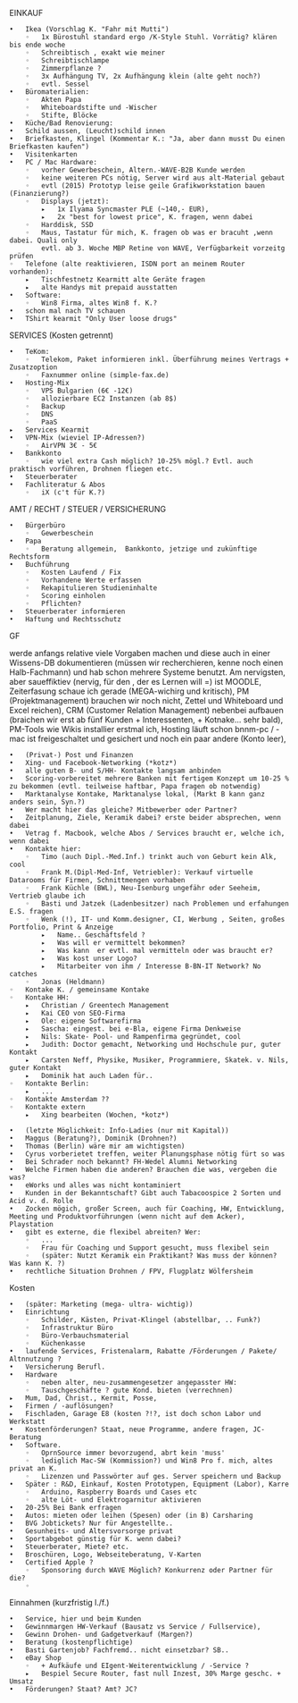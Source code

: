 EINKAUF

	•	Ikea (Vorschlag K. "Fahr mit Mutti")
		◦	1x Bürostuhl standard ergo /K-Style Stuhl. Vorrätig? klären bis ende woche
		◦	Schreibtisch , exakt wie meiner
		◦	Schreibtischlampe
		◦	Zimmerpflanze ?
		◦	3x Aufhängung TV, 2x Aufhängung klein (alte geht noch?)
		◦	evtl. Sessel
	•	Büromaterialien:
		◦	Akten Papa
		◦	Whiteboardstifte und -Wischer
		◦	Stifte, Blöcke
	•	Küche/Bad Renovierung:
	•	Schild aussen, (Leucht)schild innen
	•	Briefkasten, Klingel (Kommentar K.: "Ja, aber dann musst Du einen Briefkasten kaufen")
	•	Visitenkarten
	•	PC / Mac Hardware:
		◦	vorher Gewerbeschein, Altern.-WAVE-B2B Kunde werden
		◦	keine weiteren PCs nötig, Server wird aus alt-Material gebaut
		◦	evtl (2015) Prototyp leise geile Grafikworkstation bauen (Finanzierung?)
		◦	Displays (jetzt):
			▸	1x Ilyama Syncmaster PLE (~140,- EUR), 
			▸	2x "best for lowest price", K. fragen, wenn dabei
		◦	Harddisk, SSD
		◦	Maus, Tastatur für mich, K. fragen ob was er bracuht ,wenn dabei. Quali only
			evtl. ab 3. Woche MBP Retine von WAVE, Verfügbarkeit vorzeitg prüfen
	◦	Telefone (alte reaktivieren, ISDN port an meinem Router vorhanden):
		▸	Tischfestnetz Kearmitt alte Geräte fragen
		▸	alte Handys mit prepaid ausstatten
	•	Software:
		◦	Win8 Firma, altes Win8 f. K.?
	•	schon mal nach TV schauen
	•	TShirt kearmit "Only User loose drugs"


SERVICES (Kosten getrennt)

	•	TeKom:
		◦	Telekom, Paket informieren inkl. Überführung meines Vertrags + Zusatzoption
		◦	Faxnummer online (simple-fax.de)
	•	Hosting-Mix
		◦	VPS Bulgarien (6€ -12€)
		◦	allozierbare EC2 Instanzen (ab 8$)
		◦	Backup
		◦	DNS
		◦	PaaS
	▸	Services Kearmit 
	•	VPN-Mix (wieviel IP-Adressen?)
		◦	AirVPN 3€ - 5€
	•	Bankkonto
		◦	wie viel extra Cash möglich? 10-25% mögl.? Evtl. auch praktisch vorführen, Drohnen fliegen etc.
	•	Steuerberater
	•	Fachliteratur & Abos
		◦	iX (c't für K.?) 










AMT / RECHT / STEUER / VERSICHERUNG

	•	Bürgerbüro
		◦	Gewerbeschein
	•	Papa
		◦	Beratung allgemein,  Bankkonto, jetzige und zukünftige Rechtsform
	•	Buchführung
		◦	Kosten Laufend / Fix
		◦	Vorhandene Werte erfassen
		◦	Rekapitulieren Studieninhalte
		◦	Scoring einholen
		◦	Pflichten?
	•	Steuerberater informieren
	•	Haftung und Rechtsschutz

GF

werde anfangs relative viele Vorgaben machen und diese auch in einer Wissens-DB dokumentieren (müssen wir recherchieren, kenne noch einen Halb-Fachmann) und hab schon mehrere Systeme benutzt. Am nervigsten, aber saueffiktiev (nervig, für den , der es Lernen will =) ist MOODLE, Zeiterfasung schaue ich gerade (MEGA-wichirg und kritisch), PM (Projektmanagement) brauchen wir noch nicht, Zettel und Whiteboard und Excel reichen), CRM (Customer Relation Management) nebenbei aufbauen (braichen wir erst ab fünf Kunden + Interessenten, + Kotnake... sehr bald), PM-Tools wie Wikis installier erstmal ich, Hosting läuft schon bnnm-pc / -mac ist freigeschaltet und gesichert und noch ein paar andere (Konto leer),

	•	(Privat-) Post und Finanzen
	•	Xing- und Facebook-Networking (*kotz*)
	•	alle guten B- und S/HH- Kontakte langsam anbinden
	•	Scoring-vorbereitet mehrere Banken mit fertigem Konzept um 10-25 % zu bekommen (evtl. teilweise haftbar, Papa fragen ob notwendig)
	•	Marktanalyse Kontake, Marktanalyse lokal, (Markt B kann ganz anders sein, Syn.?)
	•	Wer macht hier das gleiche? Mitbewerber oder Partner?
	•	Zeitplanung, Ziele, Keramik dabei? erste beider absprechen, wenn dabei
	•	Vetrag f. Macbook, welche Abos / Services braucht er, welche ich, wenn dabei
	•	Kontakte hier: 
		◦	Timo (auch Dipl.-Med.Inf.) trinkt auch von Geburt kein Alk, cool
		◦	Frank M.(Dipl-Med-Inf, Vetriebler): Verkauf virtuelle Datarooms für Firmen, Schnittmengen vorhaben
		◦	Frank Küchle (BWL), Neu-Isenburg ungefähr oder Seeheim, Vertrieb glaube ich
		◦	Basti und Jatzek (Ladenbesitzer) nach Problemen und erfahungen E.S. fragen
		◦	Wenk (!), IT- und Komm.designer, CI, Werbung , Seiten, großes Portfolio, Print & Anzeige
			▸	Name.. Geschäftsfeld ?
			▸	Was will er vermittelt bekommen? 
			▸	Was kann  er evtl. mal vermitteln oder was braucht er?
			▸	Was kost unser Logo?
			▸	Mitarbeiter von ihm / Interesse B-BN-IT Network? No catches
		◦	Jonas (Heldmann)
	◦	Kontake K. / gemeinsame Kontake
	◦	Kontake HH:
		▸	Christian / Greentech Management
		▸	Kai CEO von SEO-Firma
		▸	Ole: eigene Softwarefirma
		▸	Sascha: eingest. bei e-Bla, eigene Firma Denkweise
		▸	Nils: Skate- Pool- und Rampenfirma gegründet, cool
		▸	Judith: Doctor gemacht, Networking und Hochschule pur, guter Kontakt
		▸	Carsten Neff, Physike, Musiker, Programmiere, Skatek. v. Nils, guter Kontakt
		▸	Dominik hat auch Laden für..
	◦	Kontakte Berlin:
		▸	...
	◦	Kontakte Amsterdam ??
	◦	Kontakte extern
		▸	Xing bearbeiten (Wochen, *kotz*)

	•	(letzte Möglichkeit: Info-Ladies (nur mit Kapital))
	•	Maggus (Beratung?), Dominik (Drohnen?)
	•	Thomas (Berlin) wäre mir am wichtigsten)
	•	Cyrus vorberietet treffen, weiter Planungsphase nötig fürt so was 
	•	Bei Schrader noch bekannt? FH-Wedel Alumni Networking
	•	Welche Firmen haben die anderen? Brauchen die was, vergeben die was?
	•	eWorks und alles was nicht kontaminiert
	•	Kunden in der Bekanntschaft? Gibt auch Tabacoospice 2 Sorten und Acid v. d. Rolle
	•	Zocken mögich, großer Screen, auch für Coaching, HW, Entwicklung, Meeting und Produktvorführungen (wenn nicht auf dem Acker), Playstation
	•	gibt es externe, die flexibel abreiten? Wer:
		◦	...
		◦	Frau für Coaching und Support gesucht, muss flexibel sein
		◦	(später: Nutzt Keramik ein Praktikant? Was muss der können? Was kann K. ?)
	•	rechtliche Situation Drohnen / FPV, Flugplatz Wölfersheim

Kosten

	•	(später: Marketing (mega- ultra- wichtig))
	•	Einrichtung
		◦	Schilder, Kästen, Privat-Klingel (abstellbar, .. Funk?)
		◦	Infrastruktur Büro
		◦	Büro-Verbauchsmaterial
		◦	Küchenkasse
	•	laufende Services, Fristenalarm, Rabatte /Förderungen / Pakete/ Altnnutzung ?
	•	Versicherung Berufl.
	•	Hardware
		◦	neben alter, neu-zusammengesetzer angepasster HW:
		◦	Tauschgeschäfte ? gute Kond. bieten (verrechnen)
	▸	Mum, Dad, Christ., Kermit, Posse, 
	▸	Firmen / -auflösungen? 
	▸	Fischladen, Garage E8 (kosten ?!?, ist doch schon Labor und Werkstatt
	•	Kostenförderungen? Staat, neue Programme, andere fragen, JC-Beratung
	•	Software.
		◦	OprnSource immer bevorzugend, abrt kein 'muss' 
		◦	lediglich Mac-SW (Kommission?) und Win8 Pro f. mich, altes privat an K.
		◦	Lizenzen und Passwörter auf ges. Server speichern und Backup
	•	Später : R&D, Einkauf, Kosten Prototypen, Equipment (Labor), Karre
		◦	Arduino, Raspberry Boards und Cases etc
		◦	alte Löt- und Elektrogarnitur aktivieren
	•	20-25% Bei Bank erfragen
	•	Autos: mieten oder leihen (Spesen) oder (in B) Carsharing
	•	BVG Jobtickets? Nur für Angestellte..
	•	Gesunheits- und Altersvorsorge privat
	•	Sportabgebot günstig für K. wenn dabei?
	•	Steuerberater, Miete? etc.
	•	Broschüren, Logo, Webseiteberatung, V-Karten
	•	Certified Apple ? 
		◦	Sponsoring durch WAVE Möglich? Konkurrenz oder Partner für die?
		◦	

Einnahmen (kurzfristig l./f.)

	•	Service, hier und beim Kunden
	•	Gewinnmargen HW-Verkauf (Bausatz vs Service / Fullservice), 
	•	Gewinn Drohen- und Gadgetverkauf (Margen?)
	•	Beratung (kostenpflichtige)
	•	Basti Gartenjob? Fachfremd.. nicht einsetzbar? SB..
	•	eBay Shop
		◦	+ Aufkäufe und EIgent-Weiterentwicklung / -Service ?
		▸	Bespiel Secure Router, fast null Inzest, 30% Marge geschc. + Umsatz
	•	Förderungen? Staat? Amt? JC?

